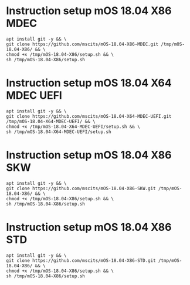 # Instruction setup mOS 18.04 X86 MDEC
```
apt install git -y && \
git clone https://github.com/mscits/mOS-18.04-X86-MDEC.git /tmp/mOS-18.04-X86/ && \
chmod +x /tmp/mOS-18.04-X86/setup.sh && \
sh /tmp/mOS-18.04-X86/setup.sh
```
# Instruction setup mOS 18.04 X64 MDEC UEFI
```
apt install git -y && \
git clone https://github.com/mscits/mOS-18.04-X64-MDEC-UEFI.git /tmp/mOS-18.04-X64-MDEC-UEFI/ && \
chmod +x /tmp/mOS-18.04-X64-MDEC-UEFI/setup.sh && \
sh /tmp/mOS-18.04-X64-MDEC-UEFI/setup.sh
```
# Instruction setup mOS 18.04 X86 SKW
```
apt install git -y && \
git clone https://github.com/mscits/mOS-18.04-X86-SKW.git /tmp/mOS-18.04-X86/ && \
chmod +x /tmp/mOS-18.04-X86/setup.sh && \
sh /tmp/mOS-18.04-X86/setup.sh
```
# Instruction setup mOS 18.04 X86 STD
```
apt install git -y && \
git clone https://github.com/mscits/mOS-18.04-X86-STD.git /tmp/mOS-18.04-X86/ && \
chmod +x /tmp/mOS-18.04-X86/setup.sh && \
sh /tmp/mOS-18.04-X86/setup.sh
```